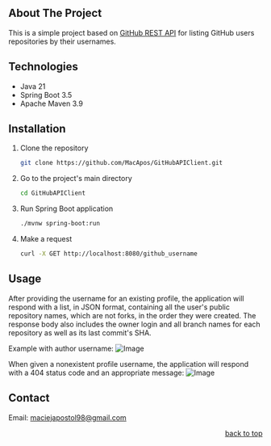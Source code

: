 <!-- ABOUT THE PROJECT -->

## About The Project

This is a simple project based on [GitHub REST API](https://docs.github.com/en/rest?apiVersion=2022-11-28) for listing
GitHub users repositories by their usernames.

## Technologies

* Java 21
* Spring Boot 3.5
* Apache Maven 3.9

## Installation

1. Clone the repository
   ```sh
   git clone https://github.com/MacApos/GitHubAPIClient.git
   ```
2. Go to the project's main directory
   ```sh
   cd GitHubAPIClient
   ```
3. Run Spring Boot application
   ```sh
   ./mvnw spring-boot:run
   ```
4. Make a request
   ```sh
   curl -X GET http://localhost:8080/github_username
   ```

## Usage

After providing the username for an existing profile, the application will respond with a list, in JSON format,
containing all the user's public repository names, which are not forks, in the order they were created. The response
body also includes the owner login and all branch names for each repository as well as its last commit's SHA.

Example with author username:
![Image](https://github.com/user-attachments/assets/50fa4fa7-73b8-4a76-89c0-aa18ba35208a)

When given a nonexistent profile username, the application will respond with a 404 status code and an appropriate
message:
![Image](https://github.com/user-attachments/assets/bf4f74de-7a31-4124-9ff1-cbcbe6aba52f)

## Contact

Email: maciejapostol98@gmail.com

<p align="right"><a href="#about-the-project">back to top</a></p>